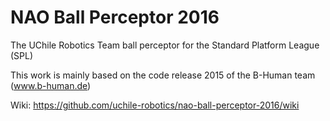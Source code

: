 # NAO Ball Perceptor 2016
The UChile Robotics Team ball perceptor for the Standard Platform League (SPL)

This work is mainly based on the code release 2015 of the B-Human team (www.b-human.de)

Wiki: https://github.com/uchile-robotics/nao-ball-perceptor-2016/wiki
